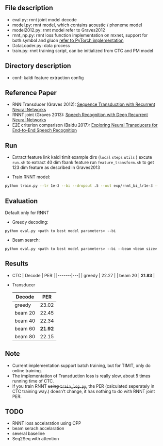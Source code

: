 ## File description
* eval.py: rnnt joint model decode
* model.py: rnnt model, which contains acoustic / phoneme model
* model2012.py: rnnt model refer to Graves2012
* rnnt_np.py: rnnt loss function implementation on mxnet, support for both symbol and gluon [refer to PyTorch implementation](https://github.com/awni/transducer)
* DataLoader.py: data process
* train.py: rnnt training script, can be initialized from CTC and PM model

## Directory description
* conf: kaldi feature extraction config

## Reference Paper
* RNN Transducer (Graves 2012): [Sequence Transduction with Recurrent Neural Networks](https://arxiv.org/abs/1211.3711)
* RNNT joint (Graves 2013): [Speech Recognition with Deep Recurrent Neural Networks](https://arxiv.org/abs/1303.5778 )
* E2E criterion comparison (Baidu 2017): [Exploring Neural Transducers for End-to-End Speech Recognition](https://arxiv.org/abs/1707.07413)

## Run
* Extract feature
link kaldi timit example dirs (`local` `steps` `utils` )
excute `run.sh` to extract 40 dim fbank feature
run `feature_transform.sh` to get 123 dim feature as described in Graves2013

* Train RNNT model:
```bash
python train.py --lr 1e-3 --bi --dropout .5 --out exp/rnnt_bi_lr1e-3 --schedule
```

## Evaluation
Default only for RNNT
* Greedy decoding:
```
python eval.py <path to best model parameters> --bi
```
* Beam search:
```
python eval.py <path to best model parameters> --bi --beam <beam size>
```

## Results
* CTC
    | Decode | PER |
    |-------|---|
    | greedy | 22.27 |
    | beam 20 | **21.83** |

* Transducer

    | Decode | PER |
    |------|------|
    | greedy | 23.02 |
    | beam 20 | 22.45 |
    | beam 40 | 22.34 |
    | beam 60 | **21.92** |
    | beam 80 | 22.15 |

## Note
* Current implementation support batch training, but for TIMIT, only do online training.
* The implementation of Transduction loss is really slow, about 5 times running time of CTC.
* If you train RNNT ~~using `train_log.py`~~, the PER (calculated seperately in CTC training way.) doesn't change, it has nothing to do with RNNT joint PER.

## TODO
* RNNT loss accelaration using CPP
* beam serach accelaration
* several baseline
* Seq2Seq with attention